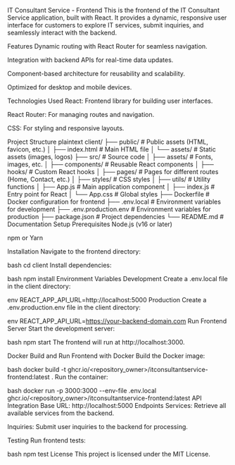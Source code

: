 IT Consultant Service - Frontend
This is the frontend of the IT Consultant Service application, built with React. It provides a dynamic, responsive user interface for customers to explore IT services, submit inquiries, and seamlessly interact with the backend.

Features
Dynamic routing with React Router for seamless navigation.

Integration with backend APIs for real-time data updates.

Component-based architecture for reusability and scalability.

Optimized for desktop and mobile devices.

Technologies Used
React: Frontend library for building user interfaces.

React Router: For managing routes and navigation.

CSS: For styling and responsive layouts.

Project Structure
plaintext
client/
├── public/                 # Public assets (HTML, favicon, etc.)
│   ├── index.html          # Main HTML file
│   └── assets/             # Static assets (images, logos)
├── src/                    # Source code
│   ├── assets/             # Fonts, images, etc.
│   ├── components/         # Reusable React components
│   ├── hooks/              # Custom React hooks
│   ├── pages/              # Pages for different routes (Home, Contact, etc.)
│   ├── styles/             # CSS styles
│   ├── utils/              # Utility functions
│   ├── App.js              # Main application component
│   ├── index.js            # Entry point for React
│   └── App.css             # Global styles
├── Dockerfile              # Docker configuration for frontend
├── .env.local              # Environment variables for development
├── .env.production.env     # Environment variables for production
├── package.json            # Project dependencies
└── README.md               # Documentation
Setup
Prerequisites
Node.js (v16 or later)

npm or Yarn

Installation
Navigate to the frontend directory:

bash
cd client
Install dependencies:

bash
npm install
Environment Variables
Development
Create a .env.local file in the client directory:

env
REACT_APP_API_URL=http://localhost:5000
Production
Create a .env.production.env file in the client directory:

env
REACT_APP_API_URL=https://your-backend-domain.com
Run Frontend Server
Start the development server:

bash
npm start
The frontend will run at http://localhost:3000.

Docker
Build and Run Frontend with Docker
Build the Docker image:

bash
docker build -t ghcr.io/<repository_owner>/itconsultantservice-frontend:latest .
Run the container:

bash
docker run -p 3000:3000 --env-file .env.local ghcr.io/<repository_owner>/itconsultantservice-frontend:latest
API Integration
Base URL: http://localhost:5000
Endpoints
Services: Retrieve all available services from the backend.

Inquiries: Submit user inquiries to the backend for processing.

Testing
Run frontend tests:

bash
npm test
License
This project is licensed under the MIT License.